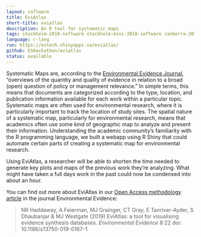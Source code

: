 ```yaml
---
layout: software
title: EviAtlas
short-title: eviatlas
description: An R tool for systematic maps
tags: stockholm-2018-software stockholm-mini-2018-software canberra-2019-software
language: r-lang
run: https://estech.shinyapps.io/eviatlas/
github: ESHackathon/eviatlas
status: available
---
```

Systematic Maps are, according to the <a href="https://environmentalevidencejournal.biomedcentral.com/submission-guidelines/preparing-your-manuscript/systematic-map">Environmental Evidence Journal</a>, “overviews of the quantity and quality of evidence in relation to a broad (open) question of policy or management relevance.” In simple terms, this means that documents are categorized according to the type, location, and publication information available for each work within a particular topic. Systematic maps are often used for environmental research, where it is particularly important to track the location of study sites. The spatial nature of a systematic map, particularly for environmental research, means that academics often use some kind of geographic map to analyze and present their information. Understanding the academic community’s familiarity with the R programming language, we built a webapp using R Shiny that could automate certain parts of creating a systematic map for environmental research.  

Using EviAtlas, a researcher will be able to shorten the time needed to generate key plots and maps of the previous work they’re analyzing. What might have taken a full days work in the past could now be condensed into about an hour.  

You can find out more about EviAtlas in our <a href="https://environmentalevidencejournal.biomedcentral.com/articles/10.1186/s13750-019-0167-1">Open Access methodology article</a> in the journal Environmental Evidence:  

<blockquote>NR Haddaway, A Feierman, MJ Grainger, CT Gray, E Tanriver-Ayder, S Dhaubanjar & MJ Westgate (2019) EviAtlas: a tool for visualising evidence synthesis databases. <em>Environmental Evidence</em> 8:22 doi: 10.1186/s13750-019-0167-1</blockquote>